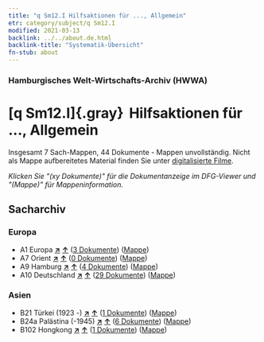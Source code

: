 ```yaml
---
title: "q Sm12.I Hilfsaktionen für ..., Allgemein"
etr: category/subject/q Sm12.I
modified: 2021-03-13
backlink: ../../about.de.html
backlink-title: "Systematik-Übersicht"
fn-stub: about
---
```


### Hamburgisches Welt-Wirtschafts-Archiv (HWWA)
# [q Sm12.I]{.gray}&#8201; Hilfsaktionen für ..., Allgemein&#160; 




Insgesamt 7 Sach-Mappen, 44 Dokumente - Mappen unvollständig.
Nicht als Mappe aufbereitetes Material finden Sie unter [digitalisierte Filme](/film/h1_sh).

_Klicken Sie "(xy Dokumente)" für die Dokumentanzeige im DFG-Viewer und "(Mappe)" für Mappeninformation._

## Sacharchiv




### Europa

- A1 Europa [**&nearr;**](../../../geo/i/140892/about.de.html "Europa (alle Mappen)") [**&uarr;**](../../../geo/about.de.html#A1 "Ländersystematik") (<a href="https://pm20.zbw.eu/dfgview/sh/140892,145955" title="über: Europa : Hilfsaktionen für ..., Allgemein" target="_blank">3 Dokumente</a>) ([Mappe](http://purl.org/pressemappe20/folder/sh/140892,145955))
- A7 Orient [**&nearr;**](../../../geo/i/140902/about.de.html "Orient (alle Mappen)") [**&uarr;**](../../../geo/about.de.html#A7 "Ländersystematik") (<a href="https://pm20.zbw.eu/dfgview/sh/140902,145955" title="über: Orient : Hilfsaktionen für ..., Allgemein" target="_blank">0 Dokumente</a>) ([Mappe](http://purl.org/pressemappe20/folder/sh/140902,145955))
- A9 Hamburg [**&nearr;**](../../../geo/i/140905/about.de.html "Hamburg (alle Mappen)") [**&uarr;**](../../../geo/about.de.html#A9 "Ländersystematik") (<a href="https://pm20.zbw.eu/dfgview/sh/140905,145955" title="über: Hamburg : Hilfsaktionen für ..., Allgemein" target="_blank">4 Dokumente</a>) ([Mappe](http://purl.org/pressemappe20/folder/sh/140905,145955))
- A10 Deutschland [**&nearr;**](../../../geo/i/126128/about.de.html "Deutschland (alle Mappen)") [**&uarr;**](../../../geo/about.de.html#A10 "Ländersystematik") (<a href="https://pm20.zbw.eu/dfgview/sh/126128,145955" title="über: Deutschland : Hilfsaktionen für ..., Allgemein" target="_blank">29 Dokumente</a>) ([Mappe](http://purl.org/pressemappe20/folder/sh/126128,145955))

### Asien

- B21 Türkei (1923 -) [**&nearr;**](../../../geo/i/141111/about.de.html "Türkei (1923 -) (alle Mappen)") [**&uarr;**](../../../geo/about.de.html#B21 "Ländersystematik") (<a href="https://pm20.zbw.eu/dfgview/sh/141111,145955" title="über: Türkei (1923 -) : Hilfsaktionen für ..., Allgemein" target="_blank">1 Dokumente</a>) ([Mappe](http://purl.org/pressemappe20/folder/sh/141111,145955))
- B24a Palästina (-1945) [**&nearr;**](../../../geo/i/141115/about.de.html "Palästina (-1945) (alle Mappen)") [**&uarr;**](../../../geo/about.de.html#B24a "Ländersystematik") (<a href="https://pm20.zbw.eu/dfgview/sh/141115,145955" title="über: Palästina (-1945) : Hilfsaktionen für ..., Allgemein" target="_blank">6 Dokumente</a>) ([Mappe](http://purl.org/pressemappe20/folder/sh/141115,145955))
- B102 Hongkong [**&nearr;**](../../../geo/i/141268/about.de.html "Hongkong (alle Mappen)") [**&uarr;**](../../../geo/about.de.html#B102 "Ländersystematik") (<a href="https://pm20.zbw.eu/dfgview/sh/141268,145955" title="über: Hongkong : Hilfsaktionen für ..., Allgemein" target="_blank">1 Dokumente</a>) ([Mappe](http://purl.org/pressemappe20/folder/sh/141268,145955))


